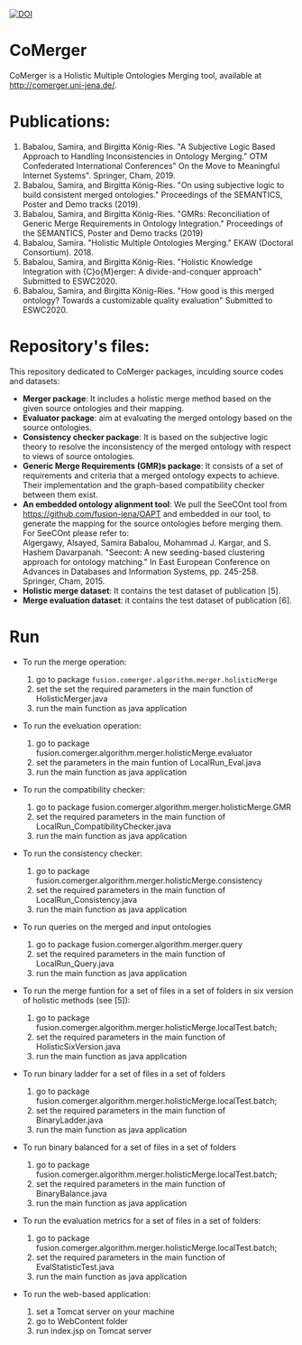 [![DOI](https://zenodo.org/badge/DOI/10.5281/zenodo.3580593.svg)](https://doi.org/10.5281/zenodo.3580593)

# CoMerger
CoMerger is a Holistic Multiple Ontologies Merging tool, available at http://comerger.uni-jena.de/.

# Publications:
1. Babalou, Samira, and Birgitta König-Ries. "A Subjective Logic Based Approach to Handling Inconsistencies in Ontology Merging." OTM Confederated International Conferences" On the Move to Meaningful Internet Systems". Springer, Cham, 2019.
2. Babalou, Samira, and Birgitta König-Ries. "On using subjective logic to build consistent merged ontologies." Proceedings of the SEMANTICS, Poster and Demo tracks (2019).
3. Babalou, Samira, and Birgitta König-Ries. "GMRs: Reconciliation of Generic Merge Requirements in Ontology Integration." Proceedings of the SEMANTICS, Poster and Demo tracks (2019)
4. Babalou, Samira. "Holistic Multiple Ontologies Merging." EKAW (Doctoral Consortium). 2018.
5. Babalou, Samira, and Birgitta König-Ries. "Holistic Knowledge Integration with {C}o{M}erger: A divide-and-conquer approach" Submitted to ESWC2020.
6. Babalou, Samira, and Birgitta König-Ries. "How good is this merged ontology? Towards a customizable quality evaluation" Submitted to ESWC2020.

# Repository's files:
This repository dedicated to CoMerger packages, inculding source codes and datasets:
* **Merger package**: It includes a holistic merge method based on the given source ontologies and their mapping. 
* **Evaluator package**: aim at evaluating the merged ontology based on the source ontologies.
* **Consistency checker package**: It is based on the subjective logic theory to resolve the inconsistency of the merged ontology with respect to views of source ontologies. 
* **Generic Merge Requirements (GMR)s package**: It consists of a set of requirements and criteria that a merged ontology expects to achieve. Their implementation and the graph-based compatibility checker between them exist.
* **An embedded ontology alignment tool**: We pull the SeeCOnt tool from https://github.com/fusion-jena/OAPT and embedded in our tool, to generate the mapping for the source ontologies before merging them. For SeeCOnt please refer to: <br> Algergawy, Alsayed, Samira Babalou, Mohammad J. Kargar, and S. Hashem Davarpanah. "Seecont: A new seeding-based clustering approach for ontology matching." In East European Conference on Advances in Databases and Information Systems, pp. 245-258. Springer, Cham, 2015.
* **Holistic merge dataset**: It contains the test dataset of publication [5].
* **Merge evaluation dataset**: it contains the test dataset of publication [6].

# Run
* To run the merge operation:
	1. go to package `fusion.comerger.algorithm.merger.holisticMerge`
	2. set the set the required parameters in the main function of HolisticMerger.java
	3. run the main function as java application

* To run the eveluation operation:
	1. go to package fusion.comerger.algorithm.merger.holisticMerge.evaluator
	2. set the parameters in the main funtion of LocalRun_Eval.java
	3. run the main function as java application

* To run the compatibility checker:
	1. go to package fusion.comerger.algorithm.merger.holisticMerge.GMR
	2. set the required parameters in the main function of LocalRun_CompatibilityChecker.java
	3. run the main function as java application

* To run the consistency checker:
	1. go to package fusion.comerger.algorithm.merger.holisticMerge.consistency
	2. set the required parameters in the main function of LocalRun_Consistency.java
	3. run the main function as java application

* To run queries on the merged and input ontologies
	1. go to package fusion.comerger.algorithm.merger.query
	2. set the required parameters in the main function of LocalRun_Query.java
	3. run the main function as java application

* To run the merge funtion for a set of files in a set of folders in six version of holistic methods (see [5]):
	1. go to package fusion.comerger.algorithm.merger.holisticMerge.localTest.batch;
	2. set the required parameters in the main function of HolisticSixVersion.java
	3. run the main function as java application
	
* To run binary ladder for a set of files in a set of folders
	1. go to package fusion.comerger.algorithm.merger.holisticMerge.localTest.batch;
	2. set the required parameters in the main function of BinaryLadder.java
	3. run the main function as java application
	
* To run binary balanced for a set of files in a set of folders
	1. go to package fusion.comerger.algorithm.merger.holisticMerge.localTest.batch;
	2. set the required parameters in the main function of BinaryBalance.java
	3. run the main function as java application
	
* To run the evaluation metrics for a set of files in a set of folders:
	1. go to package fusion.comerger.algorithm.merger.holisticMerge.localTest.batch;
	2. set the required parameters in the main function of EvalStatisticTest.java
	3. run the main function as java application

* To run the web-based application:
	1. set a Tomcat server on your machine
	2. go to WebContent folder
	3. run index.jsp on Tomcat server
	
